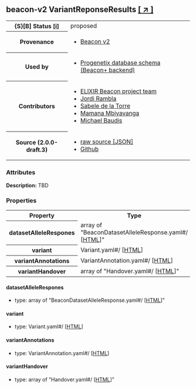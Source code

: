 
<div id="schema-header-title">
  <h2><span id="schema-header-title-project">beacon-v2</span> VariantReponseResults <a href="https://github.com/ga4gh-beacon/sb-beacon-api" target="_BLANK">[ &nearr; ]</a></h2>
</div>

<table id="schema-header-table">
<tr>
<th>{S}[B] Status <a href="https://schemablocks.org/about/sb-status-levels.html">[i]</a></th>
<td><div id="schema-header-status">proposed</div></td>
</tr>
<tr><th>Provenance</th><td><ul>
<li><a href="https://github.com/ga4gh-beacon/specification-v2">Beacon v2</a></li>
</ul></td></tr>
<tr><th>Used by</th><td><ul>
<li><a href="https://github.com/progenetix/schemas/">Progenetix database schema (Beacon+ backend)</a></li>
</ul></td></tr>


<!--more-->
<tr><th>Contributors</th><td><ul>
<li><a href="https://beacon-project.io/categories/people.html">ELIXIR Beacon project team</a></li>
<li><a href="https://github.com/jrambla">Jordi Rambla</a></li>
<li><a href="https://github.com/sdelatorrep">Sabele de la Torre</a></li>
<li><a href="https://github.com/mamanambiya">Mamana Mbiyavanga</a></li>
<li><a href="https://orcid.org/0000-0002-9903-4248">Michael Baudis</a></li>
</ul></td></tr>
<tr><th>Source (2.0.0-draft.3)</th><td><ul>
<li><a href="current/VariantReponseResults.json" target="_BLANK">raw source [JSON]</a></li>
<li><a href="https://github.com/ga4gh-beacon/sb-beacon-api/blob/master/schemas/VariantReponseResults.yaml" target="_BLANK">Github</a></li>
</ul></td></tr>
</table>

<div id="schema-attributes-title"><h3>Attributes</h3></div>

  
__Description:__ TBD

### Properties

<table id="schema-properties-table">
<tr><th>Property</th><th>Type</th></tr>
<tr><th>datasetAlleleRespones</th><td>array of "BeaconDatasetAlleleResponse.yaml#/ [<a href="./BeaconDatasetAlleleResponse.html">HTML</a>]"</td></tr>
<tr><th>variant</th><td>Variant.yaml#/ [<a href="./Variant.html">HTML</a>]</td></tr>
<tr><th>variantAnnotations</th><td>VariantAnnotation.yaml#/ [<a href="./VariantAnnotation.html">HTML</a>]</td></tr>
<tr><th>variantHandover</th><td>array of "Handover.yaml#/ [<a href="./Handover.html">HTML</a>]"</td></tr>
</table>


#### datasetAlleleRespones

* type: array of "BeaconDatasetAlleleResponse.yaml#/ [<a href="./BeaconDatasetAlleleResponse.html">HTML</a>]"




#### variant

* type: Variant.yaml#/ [<a href="./Variant.html">HTML</a>]




#### variantAnnotations

* type: VariantAnnotation.yaml#/ [<a href="./VariantAnnotation.html">HTML</a>]




#### variantHandover

* type: array of "Handover.yaml#/ [<a href="./Handover.html">HTML</a>]"





